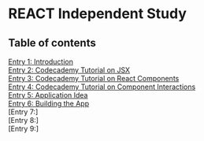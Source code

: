 # REACT Independent Study
## Table of contents
[Entry 1: Introduction](introduction.md)<br>
[Entry 2: Codecademy Tutorial on JSX](codecademyJSX.md)<br>
[Entry 3: Codecademy Tutorial on React Components](codecademyreactcomp.md)<br>
[Entry 4: Codecademy Tutorial on Component Interactions](codecademycomponentsinteractions.md)<br>
[Entry 5: Application Idea](reactapp.md)<br>
[Entry 6: Building the App](buildingtheapp.md)<br>
[Entry 7:]<br>
[Entry 8:]<br>
[Entry 9:]<br>